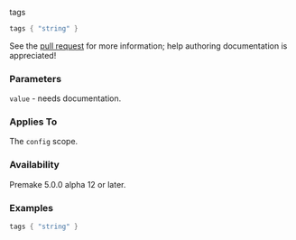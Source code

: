 tags

```lua
tags { "string" }
```

See the [pull request](https://github.com/premake/premake-core/pull/789) for more information; help authoring documentation is appreciated!

### Parameters ###

`value` - needs documentation.

### Applies To ###

The `config` scope.

### Availability ###

Premake 5.0.0 alpha 12 or later.

### Examples ###

```lua
tags { "string" }
```
